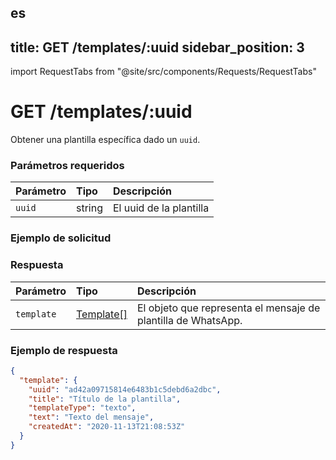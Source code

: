 es
---
title: GET /templates/:uuid
sidebar_position: 3
---

import RequestTabs from "@site/src/components/Requests/RequestTabs"

# GET /templates/:uuid

Obtener una plantilla específica dado un `uuid`.

### Parámetros requeridos

| Parámetro | Tipo   | Descripción            |
| :-------- | :----- | :--------------------- |
| `uuid`    | string | El uuid de la plantilla |

### Ejemplo de solicitud

<RequestTabs endpoint='templates_api' request="get_template"/>

### Respuesta

| Parámetro   | Tipo                                               | Descripción                                                            |
| :---------- | :------------------------------------------------- | :--------------------------------------------------------------------- |
| `template`  | [Template[]](/api/reference/object_types/template) | El objeto que representa el mensaje de plantilla de WhatsApp.           |

### Ejemplo de respuesta

```json title=response.json
{
  "template": {
    "uuid": "ad42a09715814e6483b1c5debd6a2dbc",
    "title": "Título de la plantilla",
    "templateType": "texto",
    "text": "Texto del mensaje",
    "createdAt": "2020-11-13T21:08:53Z"
  }
}
```